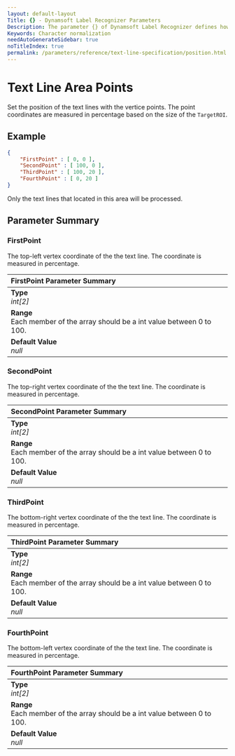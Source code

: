 ```yaml
---
layout: default-layout
Title: {} - Dynamsoft Label Recognizer Parameters
Description: The parameter {} of Dynamsoft Label Recognizer defines how to normalize the characters.
Keywords: Character normalization
needAutoGenerateSidebar: true
noTitleIndex: true
permalink: /parameters/reference/text-line-specification/position.html
---
```


# Text Line Area Points

Set the position of the text lines with the vertice points. The point coordinates are measured in percentage based on the size of the `TargetROI`.

## Example

```json
{
    "FirstPoint" : [ 0, 0 ],
    "SecondPoint" : [ 100, 0 ],
    "ThirdPoint" : [ 100, 20 ],
    "FourthPoint" : [ 0, 20 ]
}
```

Only the text lines that located in this area will be processed.

## Parameter Summary

### FirstPoint

The top-left vertex coordinate of the the text line. The coordinate is measured in percentage.

| FirstPoint Parameter Summary |
| :------------------------ |
| **Type**<br>*int[2]* |
| **Range**<br>Each member of the array should be a int value between 0 to 100. |
| **Default Value**<br>*null* |

### SecondPoint

The top-right vertex coordinate of the the text line. The coordinate is measured in percentage.

| SecondPoint Parameter Summary |
| :---------------------------- |
| **Type**<br>*int[2]* |
| **Range**<br>Each member of the array should be a int value between 0 to 100. |
| **Default Value**<br>*null* |

### ThirdPoint

The bottom-right vertex coordinate of the the text line. The coordinate is measured in percentage.

| ThirdPoint Parameter Summary |
| :--------------------------- |
| **Type**<br>*int[2]* |
| **Range**<br>Each member of the array should be a int value between 0 to 100. |
| **Default Value**<br>*null* |

### FourthPoint

The bottom-left vertex coordinate of the the text line. The coordinate is measured in percentage.

| FourthPoint Parameter Summary |
| :---------------------------- |
| **Type**<br>*int[2]* |
| **Range**<br>Each member of the array should be a int value between 0 to 100. |
| **Default Value**<br>*null* |
